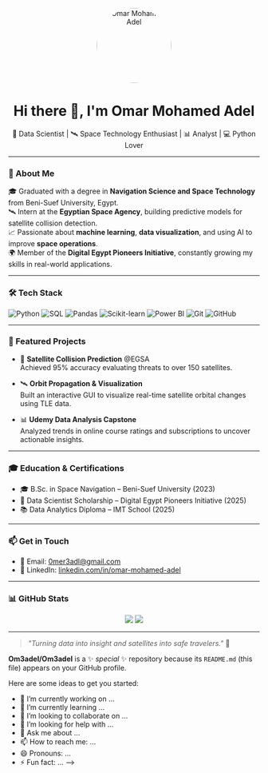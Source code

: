 <!-- Profile Picture -->
<p align="center">
  <img src="https://raw.githubusercontent.com/YOUR_GITHUB_USERNAME/YOUR_REPO_NAME/main/assets/omar.jpg" width="150" style="border-radius: 50%;" alt="Omar Mohamed Adel" />
</p>

<h1 align="center">Hi there 👋, I'm Omar Mohamed Adel</h1>

<p align="center">
  🚀 Data Scientist | 🛰️ Space Technology Enthusiast | 📊 Analyst | 💻 Python Lover  
</p>

---

### 🧠 About Me

🎓 Graduated with a degree in **Navigation Science and Space Technology** from Beni-Suef University, Egypt.  
🛰️ Intern at the **Egyptian Space Agency**, building predictive models for satellite collision detection.  
📈 Passionate about **machine learning**, **data visualization**, and using AI to improve **space operations**.  
🌍 Member of the **Digital Egypt Pioneers Initiative**, constantly growing my skills in real-world applications.

---

### 🛠️ Tech Stack

![Python](https://img.shields.io/badge/-Python-333?style=flat&logo=python)
![SQL](https://img.shields.io/badge/-SQL-333?style=flat&logo=mysql)
![Pandas](https://img.shields.io/badge/-Pandas-150458?style=flat&logo=pandas&logoColor=white)
![Scikit-learn](https://img.shields.io/badge/-Scikit--learn-F7931E?style=flat&logo=scikit-learn&logoColor=white)
![Power BI](https://img.shields.io/badge/-Power%20BI-F2C811?style=flat&logo=powerbi&logoColor=black)
![Git](https://img.shields.io/badge/-Git-F05032?style=flat&logo=git&logoColor=white)
![GitHub](https://img.shields.io/badge/-GitHub-181717?style=flat&logo=github)

---

### 🌌 Featured Projects

- 🔭 **Satellite Collision Prediction** @EGSA  
  Achieved 95% accuracy evaluating threats to over 150 satellites.

- 🛰️ **Orbit Propagation & Visualization**  
  Built an interactive GUI to visualize real-time satellite orbital changes using TLE data.

- 📊 **Udemy Data Analysis Capstone**  
  Analyzed trends in online course ratings and subscriptions to uncover actionable insights.

---

### 🎓 Education & Certifications

- 🎓 B.Sc. in Space Navigation – Beni-Suef University (2023)  
- 🏅 Data Scientist Scholarship – Digital Egypt Pioneers Initiative (2025)  
- 📚 Data Analytics Diploma – IMT School (2025)

---

### 📫 Get in Touch

- 📧 Email: [0mer3adl@gmail.com](mailto:0mer3adl@gmail.com)  
- 💼 LinkedIn: [linkedin.com/in/omar-mohamed-adel](https://www.linkedin.com/in/omar-mohamed-adel)

---

### 📊 GitHub Stats

<p align="center">
  <img src="https://github-readme-stats.vercel.app/api?username=Om3adel&show_icons=true&theme=radical" />
  <img src="https://github-readme-stats.vercel.app/api/top-langs/?username=Om3adel&layout=compact&theme=radical" />
</p>

---

> *"Turning data into insight and satellites into safe travelers."* 🚀




**Om3adel/Om3adel** is a ✨ _special_ ✨ repository because its `README.md` (this file) appears on your GitHub profile.

Here are some ideas to get you started:

- 🔭 I’m currently working on ...
- 🌱 I’m currently learning ...
- 👯 I’m looking to collaborate on ...
- 🤔 I’m looking for help with ...
- 💬 Ask me about ...
- 📫 How to reach me: ...
- 😄 Pronouns: ...
- ⚡ Fun fact: ...
-->

